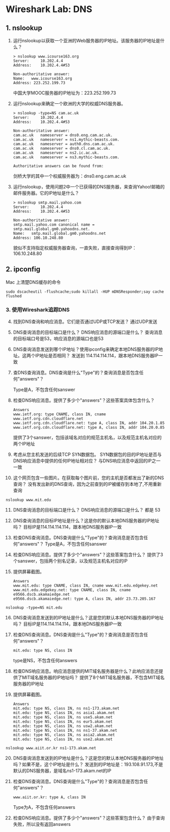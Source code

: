 # Wireshark Lab: DNS

## 1. nslookup

1. 运行nslookup以获取一个亚洲的Web服务器的IP地址。该服务器的IP地址是什么？

    ```
    > nslookup www.icourse163.org
    Server:		10.202.4.4
    Address:	10.202.4.4#53

    Non-authoritative answer:
    Name:	www.icourse163.org
    Address: 223.252.199.73
    ```
    中国大学MOOC服务器的IP地址为：223.252.199.73

2. 运行nslookup来确定一个欧洲的大学的权威DNS服务器。

    ```
    > nslookup -type=NS cam.ac.uk
    Server:		10.202.4.4
    Address:	10.202.4.4#53

    Non-authoritative answer:
    cam.ac.uk	nameserver = dns0.eng.cam.ac.uk.
    cam.ac.uk	nameserver = ns1.mythic-beasts.com.
    cam.ac.uk	nameserver = auth0.dns.cam.ac.uk.
    cam.ac.uk	nameserver = dns0.cl.cam.ac.uk.
    cam.ac.uk	nameserver = ns2.ic.ac.uk.
    cam.ac.uk	nameserver = ns3.mythic-beasts.com.

    Authoritative answers can be found from:
    ```
    剑桥大学的其中一个权威服务器为：dns0.eng.cam.ac.uk

3. 运行nslookup，使用问题2中一个已获得的DNS服务器，来查询Yahoo!邮箱的邮件服务器。它的IP地址是什么？

    ```
    > nslookup smtp.mail.yahoo.com
    Server:		10.202.4.4
    Address:	10.202.4.4#53

    Non-authoritative answer:
    smtp.mail.yahoo.com	canonical name = smtp.mail.global.gm0.yahoodns.net.
    Name:	smtp.mail.global.gm0.yahoodns.net
    Address: 106.10.248.80
    ```
    貌似不支持指定权威服务器查询，一直失败，直接查询得到IP：106.10.248.80

## 2. ipconfig

Mac 上清楚DNS缓存的命令
```
sudo dscacheutil -flushcache;sudo killall -HUP mDNSResponder;say cache flushed
```

### 3. 使用Wireshark追踪DNS

4. 找到DNS查询和响应消息。它们是否通过UDP或TCP发送？
    通过UDP发送

5. DNS查询消息的目标端口是什么？ DNS响应消息的源端口是什么？
    查询消息的目标端口号是53，响应消息的源端口也是53

6. DNS查询消息发送到哪个IP地址？使用ipconfig来确定本地DNS服务器的IP地址。这两个IP地址是否相同？
    发送到 114.114.114.114，跟本地DNS服务器IP一致

7. 查DNS查询消息。DNS查询是什么"Type"的？查询消息是否包含任何"answers"？

    Type是A，不包含任何sanswer

8. 检查DNS响应消息。提供了多少个"answers"？这些答案具体包含什么？

    ```
    Answers
    www.ietf.org: type CNAME, class IN, cname www.ietf.org.cdn.cloudflare.net
    www.ietf.org.cdn.cloudflare.net: type A, class IN, addr 104.20.1.85
    www.ietf.org.cdn.cloudflare.net: type A, class IN, addr 104.20.0.85
    ```
    提供了3个sanswer，包括该域名对应的规范主机名，以及规范主机名对应的两个IP地址
9. 考虑从您主机发送的后续TCP SYN数据包。 SYN数据包的目的IP地址是否与DNS响应消息中提供的任何IP地址相对应？
    与DNS响应消息中返回的IP之一一致

10. 这个网页包含一些图片。在获取每个图片前，您的主机是否都发出了新的DNS查询？
    没有发出新的DNS查询，因为之前查到的IP被缓存到本地了,不用重新查询

`nslookup www.mit.edu`

11. DNS查询消息的目标端口是什么？ DNS响应消息的源端口是什么？
    都是 53

12. DNS查询消息的目标IP地址是什么？这是你的默认本地DNS服务器的IP地址吗？
    目标IP是114.114.114.114，跟本地DNS服务器IP一致

13. 检查DNS查询消息。DNS查询是什么"Type"的？查询消息是否包含任何"answers"？
    Type是A，不包含任何sanswer

14. 检查DNS响应消息。提供了多少个"answers"？这些答案包含什么？
    提供了3个sanswer，包括两个别名记录，以及规范主机名对应的IP

15. 提供屏幕截图。
    ```
    Answers
    www.mit.edu: type CNAME, class IN, cname www.mit.edu.edgekey.net
    www.mit.edu.edgekey.net: type CNAME, class IN, cname e9566.dscb.akamaiedge.net
    e9566.dscb.akamaiedge.net: type A, class IN, addr 23.73.205.167
    ```

`nslookup -type=NS mit.edu`

16. DNS查询消息发送到的IP地址是什么？这是您的默认本地DNS服务器的IP地址吗？
    目标IP是114.114.114.114，跟本地DNS服务器IP一致

17. 检查DNS查询消息。DNS查询是什么"Type"的？查询消息是否包含任何"answers"？
    ```
    mit.edu: type NS, class IN
    ```
    type是NS，不包含任何answers

18. 检查DNS响应消息。响应消息提供的MIT域名服务器是什么？此响应消息还提供了MIT域名服务器的IP地址吗？
    提供了8个MIT域名服务器，不包含MIT域名服务器的IP地址

19. 提供屏幕截图。
    ```
    Answers
    mit.edu: type NS, class IN, ns ns1-173.akam.net
    mit.edu: type NS, class IN, ns asia1.akam.net
    mit.edu: type NS, class IN, ns use5.akam.net
    mit.edu: type NS, class IN, ns eur5.akam.net
    mit.edu: type NS, class IN, ns usw2.akam.net
    mit.edu: type NS, class IN, ns ns1-37.akam.net
    mit.edu: type NS, class IN, ns asia2.akam.net
    mit.edu: type NS, class IN, ns use2.akam.net
    ```
`nslookup www.aiit.or.kr ns1-173.akam.net`

20. DNS查询消息发送到的IP地址是什么？这是您的默认本地DNS服务器的IP地址吗？如果不是，这个IP地址是什么？
    发送到的IP地址是：193.108.91.173,不是默认的DNS服务器，是域名ns1-173.akam.net的IP

21. 检查DNS查询消息。DNS查询是什么"Type"的？查询消息是否包含任何"answers"？
    ```
    www.aiit.or.kr: type A, class IN
    ```
    Type为A，不包含任何answers

22. 检查DNS响应消息。提供了多少个"answers"？这些答案包含什么？
    由于查询失败，所以没有返回answers